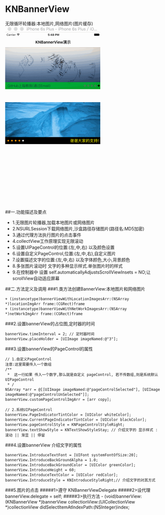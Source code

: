 # KNBannerView
无限循环轮播器:本地图片,网络图片(图片缓存)
![image](https://github.com/LuKane/KNImageResource/blob/master/BannerView.gif?raw=true)

##一.功能描述及要点
* 1.无限图片轮播器,加载本地图片或网络图片
* 2.NSURLSession下载网络图片,沙盒路径存储图片(路径名:MD5加密)
* 3.通过代理方法执行图片的点击事件
* 4.collectView工作原理实现无限滚动
* 5.设置UIPageControl的位置:(左,中,右) 以及颜色设置
* 6.设置自定义PageControl,位置:(左,中,右),自定义图片
* 7.设置描述文字的位置:(左,中,右) 以及字体颜色,大小,背景颜色
* 8.多张图片滚动时 文字的多种显示样式.单张图片时的样式
* 9.在控制器中 设置 self.automaticallyAdjustsScrollViewInsets = NO;让scrollView自动适应屏幕

##二.方法定义及调用
###1.类方法创建BannerView:本地图片和网络图片
```
+ (instancetype)bannerViewWithLocationImagesArr:(NSArray *)locationImgArr frame:(CGRect)frame
+ (instancetype)bannerViewWithNetWorkImagesArr:(NSArray *)netWorkImgArr frame:(CGRect)frame
```

###2.设置bannerView的占位图,定时器的时间
```
bannerView.timeInterval = 2; // 定时器时间
bannerView.placeHolder = [UIImage imageNamed:@"3"];
```

###3.设置bannerView的PageControl的属性
```
// 1.自定义PageControl
注意:这里需要传入一个数组
/**
 *  这一行如果 传入一个数字,那么就是自定义 pageControl, 若不传数组,则是系统默认UIPageControl
 * /
NSArray *arr = @[[UIImage imageNamed:@"pageControlSelected"], [UIImage imageNamed:@"pageControlUnSelected"]];
bannerView.customPageControlImgArr = [arr copy];

// 2.系统UIPageControl
bannerView.PageIndicatorTintColor = [UIColor whiteColor];
bannerView.CurrentPageIndicatorTintColor = [UIColor blackColor];
bannerView.pageControlStyle = KNPageControlStyleRight;
bannerView.textShowStyle = KNTextShowStyleStay; // 介绍文字的 显示样式 : 滚动 || 渐显 || 停留
```

###4.设置bannerView 介绍文字的属性
```
bannerView.IntroduceTextFont = [UIFont systemFontOfSize:20];
bannerView.IntroduceBackGroundAlpha = 1.0;
bannerView.IntroduceBackGroundColor = [UIColor greenColor];
bannerView.IntroduceHeight = 60;
bannerView.IntroduceTextColor = [UIColor redColor];
bannerView.IntroduceStyle = KNIntroduceStyleRight;// 介绍文字的对其方式
```
###5.图片的点击
#####1>遵守 KNBannerViewDelegate
#####2>设代理 bannerView.delegate = self;
#####3>执行方法 - (void)bannerView:(KNBannerView *)bannerView collectionView:(UICollectionView *)collectionView didSelectItemAtIndexPath:(NSInteger)index;
